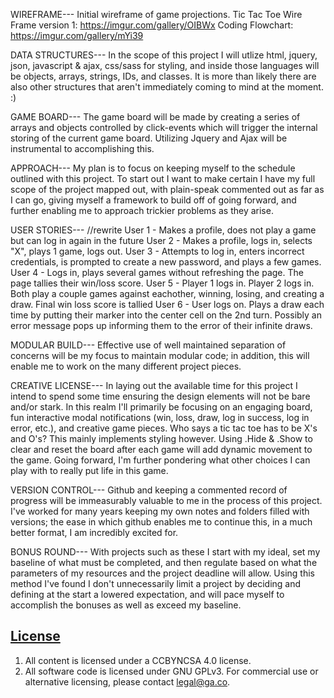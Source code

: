 WIREFRAME---
Initial wireframe of game projections. Tic Tac Toe Wire Frame version 1: https://imgur.com/gallery/OIBWx
Coding Flowchart: https://imgur.com/gallery/mYi39

DATA STRUCTURES---
In the scope of this project I will utlize html, jquery, json, javascript & ajax, css/sass for styling, and inside those languages will be objects, arrays, strings, IDs, and classes. It is more than likely there are also other structures that aren't immediately coming to mind at the moment. :)

GAME BOARD---
The game board will be made by creating a series of arrays and objects controlled by click-events which will trigger the internal storing of the current game board. Utilizing Jquery and Ajax will be instrumental to accomplishing this.

APPROACH---
My plan is to focus on keeping myself to the schedule outlined with this project. To start out I want to make certain I have my full scope of the project mapped out, with plain-speak commented out as far as I can go, giving myself a framework to build off of going forward, and further enabling me to approach trickier problems as they arise.

USER STORIES---
//rewrite
User 1 - Makes a profile, does not play a game but can log in again in the future User 2 - Makes a profile, logs in, selects "X", plays 1 game, logs out. User 3 - Attempts to log in, enters incorrect credentials, is prompted to create a new password, and plays a few games. User 4 - Logs in, plays several games without refreshing the page. The page tallies their win/loss score. User 5 - Player 1 logs in. Player 2 logs in. Both play a couple games against eachother, winning, losing, and creating a draw. Final win loss score is tallied User 6 - User logs on. Plays a draw each time by putting their marker into the center cell on the 2nd turn. Possibly an error message pops up informing them to the error of their infinite draws.

MODULAR BUILD---
Effective use of well maintained separation of concerns will be my focus to maintain modular code; in addition, this will enable me to work on the many different project pieces.

CREATIVE LICENSE---
In laying out the available time for this project I intend to spend some time ensuring the design elements will not be bare and/or stark. In this realm I'll primarily be focusing on an engaging board, fun interactive modal notifications (win, loss, draw, log in success, log in error, etc.), and creative game pieces. Who says a tic tac toe has to be X's and O's? This mainly implements styling however. Using .Hide & .Show to clear and reset the board after each game will add dynamic movement to the game. Going forward, I'm further pondering what other choices I can play with to really put life in this game.

VERSION CONTROL---
Github and keeping a commented record of progress will be immeasurably valuable to me in the process of this project. I've worked for many years keeping my own notes and folders filled with versions; the ease in which github enables me to continue this, in a much better format, I am incredibly excited for.

BONUS ROUND---
With projects such as these I start with my ideal, set my baseline of what must be completed, and then regulate based on what the parameters of my resources and the project deadline will allow. Using this method I've found I don't unnecessarily limit a project by deciding and defining at the start a lowered expectation, and will pace myself to accomplish the bonuses as well as exceed my baseline.

## [License](LICENSE)

1.  All content is licensed under a CC­BY­NC­SA 4.0 license.
1.  All software code is licensed under GNU GPLv3. For commercial use or
    alternative licensing, please contact legal@ga.co.
